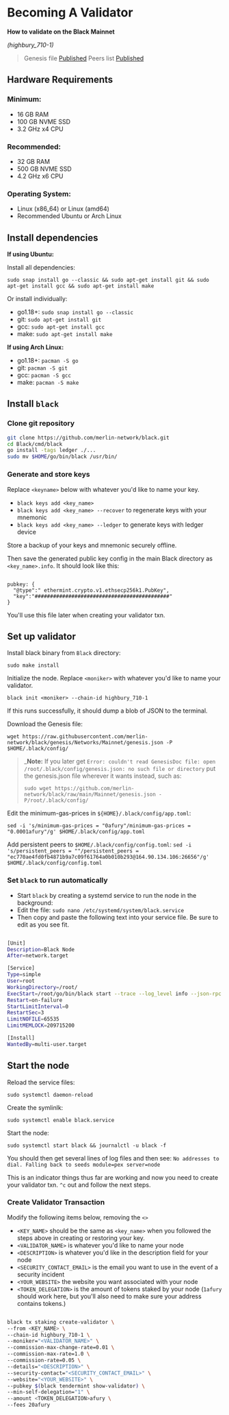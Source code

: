 # Becoming A Validator

**How to validate on the Black Mainnet**

*(highbury_710-1)*

> Genesis file [Published](https://github.com/merlin-network/black/raw/main/Mainnet/genesis.json)
> Peers list [Published](https://github.com/merlin-network/black/blob/main/Mainnet/peers.txt)

## Hardware Requirements

### Minimum:
* 16 GB RAM
* 100 GB NVME SSD
* 3.2 GHz x4 CPU

### Recommended:
* 32 GB RAM
* 500 GB NVME SSD
* 4.2 GHz x6 CPU

### Operating System:
* Linux (x86_64) or Linux (amd64)
* Recommended Ubuntu or Arch Linux

## Install dependencies 

**If using Ubuntu:**

Install all dependencies:

`sudo snap install go --classic && sudo apt-get install git && sudo apt-get install gcc && sudo apt-get install make`

Or install individually:

* go1.18+: `sudo snap install go --classic`
* git: `sudo apt-get install git`
* gcc: `sudo apt-get install gcc`
* make: `sudo apt-get install make`

**If using Arch Linux:**

* go1.18+: `pacman -S go`
* git: `pacman -S git`
* gcc: `pacman -S gcc`
* make: `pacman -S make`

## Install `black`

### Clone git repository

```bash
git clone https://github.com/merlin-network/black.git
cd Black/cmd/black
go install -tags ledger ./...
sudo mv $HOME/go/bin/black /usr/bin/

```

### Generate and store keys

Replace `<keyname>` below with whatever you'd like to name your key.

*  `black keys add <key_name>`
*  `black keys add <key_name> --recover` to regenerate keys with your mnemonic
*  `black keys add <key_name> --ledger` to generate keys with ledger device

Store a backup of your keys and mnemonic securely offline.

Then save the generated public key config in the main Black directory as `<key_name>.info`. It should look like this:

```

pubkey: {
  "@type":" ethermint.crypto.v1.ethsecp256k1.PubKey",
  "key":"############################################"
}

```

You'll use this file later when creating your validator txn.

## Set up validator

Install black binary from `Black` directory: 

`sudo make install`

Initialize the node. Replace `<moniker>` with whatever you'd like to name your validator.

`black init <moniker> --chain-id highbury_710-1`

If this runs successfully, it should dump a blob of JSON to the terminal.

Download the Genesis file: 

`wget https://raw.githubusercontent.com/merlin-network/black/genesis/Networks/Mainnet/genesis.json -P $HOME/.black/config/` 

> _**Note:** If you later get `Error: couldn't read GenesisDoc file: open /root/.black/config/genesis.json: no such file or directory` put the genesis.json file wherever it wants instead, such as:
> 
> `sudo wget https://github.com/merlin-network/black/raw/main/Mainnet/genesis.json -P/root/.black/config/`

Edit the minimum-gas-prices in `${HOME}/.black/config/app.toml`:

`sed -i 's/minimum-gas-prices = "0afury"/minimum-gas-prices = "0.0001afury"/g' $HOME/.black/config/app.toml`

Add persistent peers to `$HOME/.black/config/config.toml`:
`sed -i 's/persistent_peers = ""/persistent_peers = "ec770ae4fd0fb4871b9a7c09f61764a0b010b293@164.90.134.106:26656"/g' $HOME/.black/config/config.toml`

### Set `black` to run automatically

* Start `black` by creating a systemd service to run the node in the background: 
* Edit the file: `sudo nano /etc/systemd/system/black.service`
* Then copy and paste the following text into your service file. Be sure to edit as you see fit.

```bash

[Unit]
Description=Black Node
After=network.target

[Service]
Type=simple
User=root
WorkingDirectory=/root/
ExecStart=/root/go/bin/black start --trace --log_level info --json-rpc.api eth,txpool,net,debug,web3 --api.enable
Restart=on-failure
StartLimitInterval=0
RestartSec=3
LimitNOFILE=65535
LimitMEMLOCK=209715200

[Install]
WantedBy=multi-user.target

```

## Start the node

Reload the service files: 

`sudo systemctl daemon-reload`

Create the symlinlk: 

`sudo systemctl enable black.service`

Start the node: 

`sudo systemctl start black && journalctl -u black -f`

You should then get several lines of log files and then see: `No addresses to dial. Falling back to seeds module=pex server=node`

This is an indicator things thus far are working and now you need to create your validator txn. `^c` out and follow the next steps.

### Create Validator Transaction

Modify the following items below, removing the `<>`

- `<KEY_NAME>` should be the same as `<key_name>` when you followed the steps above in creating or restoring your key.
- `<VALIDATOR_NAME>` is whatever you'd like to name your node
- `<DESCRIPTION>` is whatever you'd like in the description field for your node
- `<SECURITY_CONTACT_EMAIL>` is the email you want to use in the event of a security incident
- `<YOUR_WEBSITE>` the website you want associated with your node
- `<TOKEN_DELEGATION>` is the amount of tokens staked by your node (`1afury` should work here, but you'll also need to make sure your address contains tokens.)

```bash

black tx staking create-validator \
--from <KEY_NAME> \
--chain-id highbury_710-1 \
--moniker="<VALIDATOR_NAME>" \
--commission-max-change-rate=0.01 \
--commission-max-rate=1.0 \
--commission-rate=0.05 \
--details="<DESCRIPTION>" \
--security-contact="<SECURITY_CONTACT_EMAIL>" \
--website="<YOUR_WEBSITE>" \
--pubkey $(black tendermint show-validator) \
--min-self-delegation="1" \
--amount <TOKEN_DELEGATION>afury \
--fees 20afury

```
